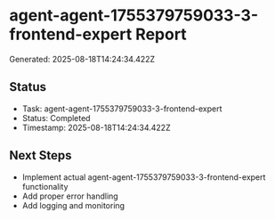 # agent-agent-1755379759033-3-frontend-expert Report

Generated: 2025-08-18T14:24:34.422Z

## Status
- Task: agent-agent-1755379759033-3-frontend-expert
- Status: Completed
- Timestamp: 2025-08-18T14:24:34.422Z

## Next Steps
- Implement actual agent-agent-1755379759033-3-frontend-expert functionality
- Add proper error handling
- Add logging and monitoring
